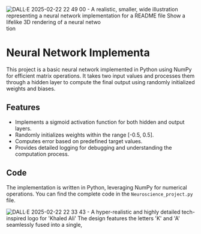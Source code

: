 ![DALL·E 2025-02-22 22 49 00 - A realistic, smaller, wide illustration representing a neural network implementation for a README file  Show a lifelike 3D rendering of a neural netwo](https://github.com/user-attachments/assets/ba5e8678-bc12-418a-8c01-6a60990dd028)
tion

# Neural Network Implementa
This project is a basic neural network implemented in Python using NumPy for efficient matrix operations. It takes two input values and processes them through a hidden layer to compute the final output using randomly initialized weights and biases.

## Features

- Implements a sigmoid activation function for both hidden and output layers.
- Randomly initializes weights within the range [-0.5, 0.5].
- Computes error based on predefined target values.
- Provides detailed logging for debugging and understanding the computation process.

## Code

The implementation is written in Python, leveraging NumPy for numerical operations. You can find the complete code in the `Neuroscience_project.py` file.


![DALL·E 2025-02-22 22 33 43 - A hyper-realistic and highly detailed tech-inspired logo for 'Khaled Ali'  The design features the letters 'K' and 'A' seamlessly fused into a single,](https://github.com/user-attachments/assets/5703cd78-a4f4-4dfa-9cc9-8c3372f87c9d)
